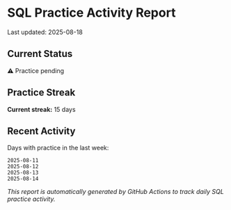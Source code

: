 # SQL Practice Activity Report

Last updated: 2025-08-18

## Current Status

⚠️ Practice pending

## Practice Streak

**Current streak:** 15 days

## Recent Activity

Days with practice in the last week:

```
2025-08-11
2025-08-12
2025-08-13
2025-08-14
```

*This report is automatically generated by GitHub Actions to track daily SQL practice activity.*
